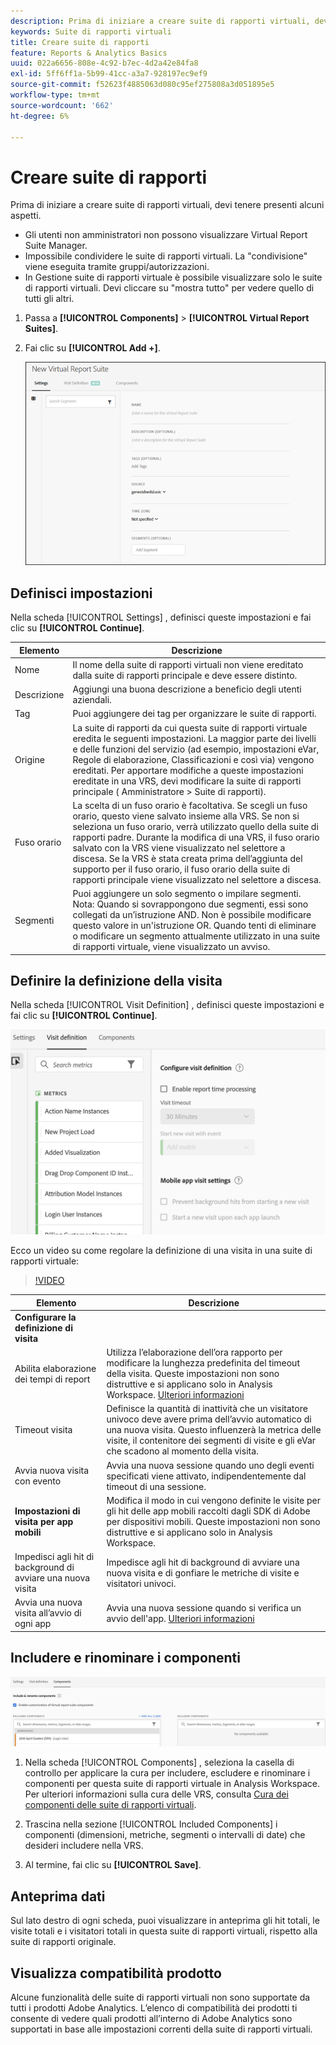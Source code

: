 ```yaml
---
description: Prima di iniziare a creare suite di rapporti virtuali, devi tenere presenti alcuni aspetti.
keywords: Suite di rapporti virtuali
title: Creare suite di rapporti
feature: Reports & Analytics Basics
uuid: 022a6656-808e-4c92-b7ec-4d2a42e84fa8
exl-id: 5ff6ff1a-5b99-41cc-a3a7-928197ec9ef9
source-git-commit: f52623f4885063d080c95ef275808a3d051895e5
workflow-type: tm+mt
source-wordcount: '662'
ht-degree: 6%

---
```


# Creare suite di rapporti

Prima di iniziare a creare suite di rapporti virtuali, devi tenere presenti alcuni aspetti.

* Gli utenti non amministratori non possono visualizzare Virtual Report Suite Manager.
* Impossibile condividere le suite di rapporti virtuali. La &quot;condivisione&quot; viene eseguita tramite gruppi/autorizzazioni.
* In Gestione suite di rapporti virtuale è possibile visualizzare solo le suite di rapporti virtuali. Devi cliccare su &quot;mostra tutto&quot; per vedere quello di tutti gli altri.

1. Passa a **[!UICONTROL Components]** > **[!UICONTROL Virtual Report Suites]**.
1. Fai clic su **[!UICONTROL Add +]**.

   ![](assets/new_vrs.png)

## Definisci impostazioni

Nella scheda [!UICONTROL Settings] , definisci queste impostazioni e fai clic su **[!UICONTROL Continue]**.

| Elemento | Descrizione |
| --- |--- |
| Nome | Il nome della suite di rapporti virtuali non viene ereditato dalla suite di rapporti principale e deve essere distinto. |
| Descrizione | Aggiungi una buona descrizione a beneficio degli utenti aziendali. |
| Tag | Puoi aggiungere dei tag per organizzare le suite di rapporti. |
| Origine | La suite di rapporti da cui questa suite di rapporti virtuale eredita le seguenti impostazioni. La maggior parte dei livelli e delle funzioni del servizio (ad esempio, impostazioni eVar, Regole di elaborazione, Classificazioni e così via) vengono ereditati. Per apportare modifiche a queste impostazioni ereditate in una VRS, devi modificare la suite di rapporti principale ( Amministratore > Suite di rapporti). |
| Fuso orario | La scelta di un fuso orario è facoltativa. Se scegli un fuso orario, questo viene salvato insieme alla VRS. Se non si seleziona un fuso orario, verrà utilizzato quello della suite di rapporti padre.  Durante la modifica di una VRS, il fuso orario salvato con la VRS viene visualizzato nel selettore a discesa. Se la VRS è stata creata prima dell’aggiunta del supporto per il fuso orario, il fuso orario della suite di rapporti principale viene visualizzato nel selettore a discesa. |
| Segmenti | Puoi aggiungere un solo segmento o impilare segmenti.   Nota:  Quando si sovrappongono due segmenti, essi sono collegati da un’istruzione AND. Non è possibile modificare questo valore in un&#39;istruzione OR. Quando tenti di eliminare o modificare un segmento attualmente utilizzato in una suite di rapporti virtuale, viene visualizzato un avviso. |

## Definire la definizione della visita

Nella scheda [!UICONTROL Visit Definition] , definisci queste impostazioni e fai clic su **[!UICONTROL Continue]**.

![](assets/visit-definition.png)

Ecco un video su come regolare la definizione di una visita in una suite di rapporti virtuale:

>[!VIDEO](https://video.tv.adobe.com/v/23545/?quality=12)

| Elemento | Descrizione |
| --- |--- |
| **Configurare la definizione di visita** |  |
| Abilita elaborazione dei tempi di report | Utilizza l’elaborazione dell’ora rapporto per modificare la lunghezza predefinita del timeout della visita. Queste impostazioni non sono distruttive e si applicano solo in Analysis Workspace. [Ulteriori informazioni](/help/components/vrs/vrs-report-time-processing.md) |
| Timeout visita | Definisce la quantità di inattività che un visitatore univoco deve avere prima dell’avvio automatico di una nuova visita. Questo influenzerà la metrica delle visite, il contenitore dei segmenti di visite e gli eVar che scadono al momento della visita. |
| Avvia nuova visita con evento | Avvia una nuova sessione quando uno degli eventi specificati viene attivato, indipendentemente dal timeout di una sessione. |
| **Impostazioni di visita per app mobili** | Modifica il modo in cui vengono definite le visite per gli hit delle app mobili raccolti dagli SDK di Adobe per dispositivi mobili. Queste impostazioni non sono distruttive e si applicano solo in Analysis Workspace. |
| Impedisci agli hit di background di avviare una nuova visita | Impedisce agli hit di background di avviare una nuova visita e di gonfiare le metriche di visite e visitatori univoci. |
| Avvia una nuova visita all’avvio di ogni app | Avvia una nuova sessione quando si verifica un avvio dell&#39;app. [Ulteriori informazioni](/help/components/vrs/vrs-mobile-visit-processing.md) |

## Includere e rinominare i componenti

![](assets/components.png)

1. Nella scheda [!UICONTROL Components] , seleziona la casella di controllo per applicare la cura per includere, escludere e rinominare i componenti per questa suite di rapporti virtuale in Analysis Workspace.
Per ulteriori informazioni sulla cura delle VRS, consulta [Cura dei componenti delle suite di rapporti virtuali](https://experienceleague.adobe.com/docs/analytics/components/virtual-report-suites/vrs-components.html?lang=en#virtual-report-suites).

1. Trascina nella sezione [!UICONTROL Included Components] i componenti (dimensioni, metriche, segmenti o intervalli di date) che desideri includere nella VRS.

1. Al termine, fai clic su **[!UICONTROL Save]**.

## Anteprima dati

Sul lato destro di ogni scheda, puoi visualizzare in anteprima gli hit totali, le visite totali e i visitatori totali in questa suite di rapporti virtuali, rispetto alla suite di rapporti originale.

## Visualizza compatibilità prodotto

Alcune funzionalità delle suite di rapporti virtuali non sono supportate da tutti i prodotti Adobe Analytics. L’elenco di compatibilità dei prodotti ti consente di vedere quali prodotti all’interno di Adobe Analytics sono supportati in base alle impostazioni correnti della suite di rapporti virtuali.
